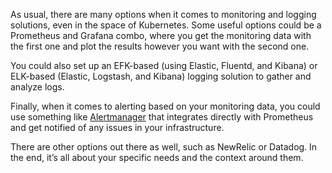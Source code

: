 As usual, there are many options when it comes to monitoring and logging solutions, even in the space of Kubernetes. Some useful options could be a Prometheus and Grafana combo, where you get the monitoring data with the first one and plot the results however you want with the second one.

You could also set up an EFK-based (using Elastic, Fluentd, and Kibana) or ELK-based (Elastic, Logstash, and Kibana) logging solution to gather and analyze logs.

Finally, when it comes to alerting based on your monitoring data, you could use something like [Alertmanager](https://github.com/prometheus/alertmanager) that integrates directly with Prometheus and get notified of any issues in your infrastructure.

There are other options out there as well, such as NewRelic or Datadog. In the end, it’s all about your specific needs and the context around them.
